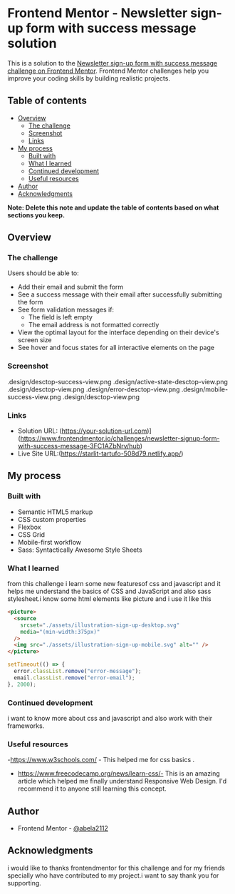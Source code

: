 ﻿# Frontend Mentor - Newsletter sign-up form with success message solution

This is a solution to the [Newsletter sign-up form with success message challenge on Frontend Mentor](https://www.frontendmentor.io/challenges/newsletter-signup-form-with-success-message-3FC1AZbNrv). Frontend Mentor challenges help you improve your coding skills by building realistic projects.

## Table of contents

- [Overview](#overview)
  - [The challenge](#the-challenge)
  - [Screenshot](#screenshot)
  - [Links](#links)
- [My process](#my-process)
  - [Built with](#built-with)
  - [What I learned](#what-i-learned)
  - [Continued development](#continued-development)
  - [Useful resources](#useful-resources)
- [Author](#author)
- [Acknowledgments](#acknowledgments)

**Note: Delete this note and update the table of contents based on what sections you keep.**

## Overview

### The challenge

Users should be able to:

- Add their email and submit the form
- See a success message with their email after successfully submitting the form
- See form validation messages if:
  - The field is left empty
  - The email address is not formatted correctly
- View the optimal layout for the interface depending on their device's screen size
- See hover and focus states for all interactive elements on the page

### Screenshot

.design/desctop-success-view.png
.design/active-state-desctop-view.png
.design/desctop-view.png
.design/error-desctop-view.png
.design/mobile-success-view.png
.design/desctop-view.png

### Links

- Solution URL: (https://your-solution-url.com)](https://www.frontendmentor.io/challenges/newsletter-signup-form-with-success-message-3FC1AZbNrv/hub)
- Live Site URL:(https://starlit-tartufo-508d79.netlify.app/)
## My process

### Built with

- Semantic HTML5 markup
- CSS custom properties
- Flexbox
- CSS Grid
- Mobile-first workflow
- Sass: Syntactically Awesome Style Sheets

### What I learned

from this challenge i learn some new featuresof css and javascript and it helps me understand the basics of CSS and JavaScript and also sass stylesheet.i know some html elements like picture and i use it like this

```html
<picture>
  <source
    srcset="./assets/illustration-sign-up-desktop.svg"
    media="(min-width:375px)"
  />
  <img src="./assets/illustration-sign-up-mobile.svg" alt="" />
</picture>
```

```js
setTimeout(() => {
  error.classList.remove("error-message");
  email.classList.remove("error-email");
}, 2000);
```

### Continued development

i want to know more about css and javascript and also work with their frameworks.

### Useful resources

-https://www.w3schools.com/ - This helped me for css basics .

- https://www.freecodecamp.org/news/learn-css/- This is an amazing article which helped me finally understand Responsive Web Design. I'd recommend it to anyone still learning this concept.

## Author

- Frontend Mentor - [@abela2112](https://www.frontendmentor.io/profile/abela2112)

## Acknowledgments

i would like to thanks frontendmentor for this challenge and for my friends specially who have contributed to my project.i want to say thank you for supporting.
